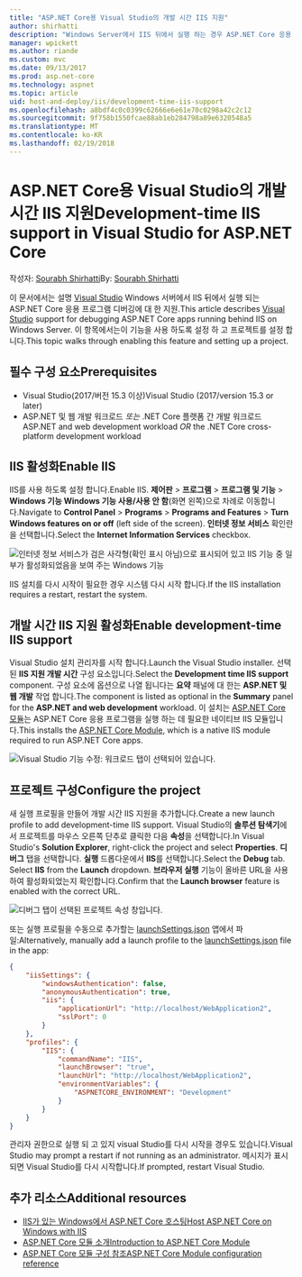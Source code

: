 ```yaml
---
title: "ASP.NET Core용 Visual Studio의 개발 시간 IIS 지원"
author: shirhatti
description: "Windows Server에서 IIS 뒤에서 실행 하는 경우 ASP.NET Core 응용 프로그램 디버깅에 대 한 지원이 검색 합니다."
manager: wpickett
ms.author: riande
ms.custom: mvc
ms.date: 09/13/2017
ms.prod: asp.net-core
ms.technology: aspnet
ms.topic: article
uid: host-and-deploy/iis/development-time-iis-support
ms.openlocfilehash: a8bdf4c0c0399c62666e6e61e70c0298a42c2c12
ms.sourcegitcommit: 9f758b1550fcae88ab1eb284798a89e6320548a5
ms.translationtype: MT
ms.contentlocale: ko-KR
ms.lasthandoff: 02/19/2018
---
```

# <a name="development-time-iis-support-in-visual-studio-for-aspnet-core"></a><span data-ttu-id="82efb-103">ASP.NET Core용 Visual Studio의 개발 시간 IIS 지원</span><span class="sxs-lookup"><span data-stu-id="82efb-103">Development-time IIS support in Visual Studio for ASP.NET Core</span></span>

<span data-ttu-id="82efb-104">작성자: [Sourabh Shirhatti](https://twitter.com/sshirhatti)</span><span class="sxs-lookup"><span data-stu-id="82efb-104">By: [Sourabh Shirhatti](https://twitter.com/sshirhatti)</span></span>

<span data-ttu-id="82efb-105">이 문서에서는 설명 [Visual Studio](https://www.visualstudio.com/vs/) Windows 서버에서 IIS 뒤에서 실행 되는 ASP.NET Core 응용 프로그램 디버깅에 대 한 지원.</span><span class="sxs-lookup"><span data-stu-id="82efb-105">This article describes [Visual Studio](https://www.visualstudio.com/vs/) support for debugging ASP.NET Core apps running behind IIS on Windows Server.</span></span> <span data-ttu-id="82efb-106">이 항목에서는이 기능을 사용 하도록 설정 하 고 프로젝트를 설정 합니다.</span><span class="sxs-lookup"><span data-stu-id="82efb-106">This topic walks through enabling this feature and setting up a project.</span></span>

## <a name="prerequisites"></a><span data-ttu-id="82efb-107">필수 구성 요소</span><span class="sxs-lookup"><span data-stu-id="82efb-107">Prerequisites</span></span>

* <span data-ttu-id="82efb-108">Visual Studio(2017/버전 15.3 이상)</span><span class="sxs-lookup"><span data-stu-id="82efb-108">Visual Studio (2017/version 15.3 or later)</span></span>
* <span data-ttu-id="82efb-109">ASP.NET 및 웹 개발 워크로드 *또는* .NET Core 플랫폼 간 개발 워크로드</span><span class="sxs-lookup"><span data-stu-id="82efb-109">ASP.NET and web development workload *OR* the .NET Core cross-platform development workload</span></span>

## <a name="enable-iis"></a><span data-ttu-id="82efb-110">IIS 활성화</span><span class="sxs-lookup"><span data-stu-id="82efb-110">Enable IIS</span></span>

<span data-ttu-id="82efb-111">IIS를 사용 하도록 설정 합니다.</span><span class="sxs-lookup"><span data-stu-id="82efb-111">Enable IIS.</span></span> <span data-ttu-id="82efb-112">**제어판** > **프로그램** > **프로그램 및 기능** > **Windows 기능 Windows 기능 사용/사용 안 함**(화면 왼쪽)으로 차례로 이동합니다.</span><span class="sxs-lookup"><span data-stu-id="82efb-112">Navigate to **Control Panel** > **Programs** > **Programs and Features** > **Turn Windows features on or off** (left side of the screen).</span></span> <span data-ttu-id="82efb-113">**인터넷 정보 서비스** 확인란을 선택합니다.</span><span class="sxs-lookup"><span data-stu-id="82efb-113">Select the **Internet Information Services** checkbox.</span></span>

![인터넷 정보 서비스가 검은 사각형(확인 표시 아님)으로 표시되어 있고 IIS 기능 중 일부가 활성화되었음을 보여 주는 Windows 기능](development-time-iis-support/_static/enable_iis.png)

<span data-ttu-id="82efb-115">IIS 설치를 다시 시작이 필요한 경우 시스템 다시 시작 합니다.</span><span class="sxs-lookup"><span data-stu-id="82efb-115">If the IIS installation requires a restart, restart the system.</span></span>

## <a name="enable-development-time-iis-support"></a><span data-ttu-id="82efb-116">개발 시간 IIS 지원 활성화</span><span class="sxs-lookup"><span data-stu-id="82efb-116">Enable development-time IIS support</span></span>

<span data-ttu-id="82efb-117">Visual Studio 설치 관리자를 시작 합니다.</span><span class="sxs-lookup"><span data-stu-id="82efb-117">Launch the Visual Studio installer.</span></span> <span data-ttu-id="82efb-118">선택 된 **IIS 지원 개발 시간** 구성 요소입니다.</span><span class="sxs-lookup"><span data-stu-id="82efb-118">Select the **Development time IIS support** component.</span></span> <span data-ttu-id="82efb-119">구성 요소에 옵션으로 나열 됩니다는 **요약** 패널에 대 한는 **ASP.NET 및 웹 개발** 작업 합니다.</span><span class="sxs-lookup"><span data-stu-id="82efb-119">The component is listed as optional in the **Summary** panel for the **ASP.NET and web development** workload.</span></span> <span data-ttu-id="82efb-120">이 설치는 [ASP.NET Core 모듈](xref:fundamentals/servers/aspnet-core-module)는 ASP.NET Core 응용 프로그램을 실행 하는 데 필요한 네이티브 IIS 모듈입니다.</span><span class="sxs-lookup"><span data-stu-id="82efb-120">This installs the [ASP.NET Core Module](xref:fundamentals/servers/aspnet-core-module), which is a native IIS module required to run ASP.NET Core apps.</span></span>

![Visual Studio 기능 수정: 워크로드 탭이 선택되어 있습니다.](development-time-iis-support/_static/development_time_support.png)

## <a name="configure-the-project"></a><span data-ttu-id="82efb-124">프로젝트 구성</span><span class="sxs-lookup"><span data-stu-id="82efb-124">Configure the project</span></span>

<span data-ttu-id="82efb-125">새 실행 프로필을 만들어 개발 시간 IIS 지원을 추가합니다.</span><span class="sxs-lookup"><span data-stu-id="82efb-125">Create a new launch profile to add development-time IIS support.</span></span> <span data-ttu-id="82efb-126">Visual Studio의 **솔루션 탐색기**에서 프로젝트를 마우스 오른쪽 단추로 클릭한 다음 **속성**을 선택합니다.</span><span class="sxs-lookup"><span data-stu-id="82efb-126">In Visual Studio's **Solution Explorer**, right-click the project and select **Properties**.</span></span> <span data-ttu-id="82efb-127">**디버그** 탭을 선택합니다. **실행** 드롭다운에서 **IIS**를 선택합니다.</span><span class="sxs-lookup"><span data-stu-id="82efb-127">Select the **Debug** tab. Select **IIS** from the **Launch** dropdown.</span></span> <span data-ttu-id="82efb-128">**브라우저 실행** 기능이 올바른 URL을 사용하여 활성화되었는지 확인합니다.</span><span class="sxs-lookup"><span data-stu-id="82efb-128">Confirm that the **Launch browser** feature is enabled with the correct URL.</span></span>

![디버그 탭이 선택된 프로젝트 속성 창입니다.](development-time-iis-support/_static/project_properties.png)

<span data-ttu-id="82efb-133">또는 실행 프로필을 수동으로 추가할는 [launchSettings.json](http://json.schemastore.org/launchsettings) 앱에서 파일:</span><span class="sxs-lookup"><span data-stu-id="82efb-133">Alternatively, manually add a launch profile to the [launchSettings.json](http://json.schemastore.org/launchsettings) file in the app:</span></span>

```json
{
    "iisSettings": {
        "windowsAuthentication": false,
        "anonymousAuthentication": true,
        "iis": {
            "applicationUrl": "http://localhost/WebApplication2",
            "sslPort": 0
        }
    },
    "profiles": {
        "IIS": {
            "commandName": "IIS",
            "launchBrowser": "true",
            "launchUrl": "http://localhost/WebApplication2",
            "environmentVariables": {
                "ASPNETCORE_ENVIRONMENT": "Development"
            }
        }
    }
}
```

<span data-ttu-id="82efb-134">관리자 권한으로 실행 되 고 있지 visual Studio를 다시 시작을 경우도 있습니다.</span><span class="sxs-lookup"><span data-stu-id="82efb-134">Visual Studio may prompt a restart if not running as an administrator.</span></span> <span data-ttu-id="82efb-135">메시지가 표시되면 Visual Studio를 다시 시작합니다.</span><span class="sxs-lookup"><span data-stu-id="82efb-135">If prompted, restart Visual Studio.</span></span>

## <a name="additional-resources"></a><span data-ttu-id="82efb-136">추가 리소스</span><span class="sxs-lookup"><span data-stu-id="82efb-136">Additional resources</span></span>

* [<span data-ttu-id="82efb-137">IIS가 있는 Windows에서 ASP.NET Core 호스팅</span><span class="sxs-lookup"><span data-stu-id="82efb-137">Host ASP.NET Core on Windows with IIS</span></span>](xref:host-and-deploy/iis/index)
* [<span data-ttu-id="82efb-138">ASP.NET Core 모듈 소개</span><span class="sxs-lookup"><span data-stu-id="82efb-138">Introduction to ASP.NET Core Module</span></span>](xref:fundamentals/servers/aspnet-core-module)
* [<span data-ttu-id="82efb-139">ASP.NET Core 모듈 구성 참조</span><span class="sxs-lookup"><span data-stu-id="82efb-139">ASP.NET Core Module configuration reference</span></span>](xref:host-and-deploy/aspnet-core-module)
